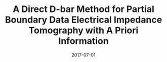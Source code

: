 ---
title: "A Direct D-bar Method for Partial Boundary Data Electrical Impedance Tomography with A Priori Information"
collection: publications
authors: 'M. Alsaker, S. Hamilton, and A. Hauptmann'
date: 2017-07-01
venue: 'Inverse Problems and Imaging'
paperurl: 'http://asHauptmann.github.io/files/2017_Alsaker_IPI.pdf'
paperlink: 'https://www.aimsciences.org/article/doi/10.3934/ipi.2017020'
--- 